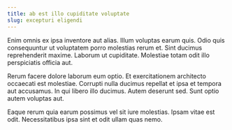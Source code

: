 ```yaml
---
title: ab est illo cupiditate voluptate
slug: excepturi eligendi
---
```


Enim omnis ex ipsa inventore aut alias. Illum voluptas earum quis. Odio quis consequuntur ut voluptatem porro molestias rerum et. Sint ducimus reprehenderit maxime. Laborum ut cupiditate. Molestiae totam odit illo perspiciatis officia aut.

Rerum facere dolore laborum eum optio. Et exercitationem architecto occaecati est molestiae. Corrupti nulla ducimus repellat et ipsa et tempora aut accusamus. In qui libero illo ducimus. Autem deserunt sed. Sunt optio autem voluptas aut.

Eaque rerum quia earum possimus vel sit iure molestias. Ipsam vitae est odit. Necessitatibus ipsa sint et odit ullam quas nemo.
